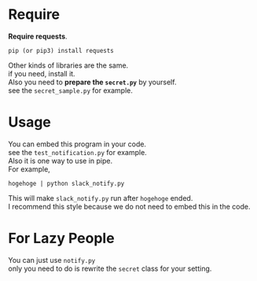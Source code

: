 # Require  
**Require requests**.  
```
pip (or pip3) install requests
```  
Other kinds of libraries are the same.  
if you need, install it.  
Also you need to **prepare the `secret.py`** by yourself.  
see the `secret_sample.py` for example.

# Usage  
You can embed this program in your code.  
see the `test_notification.py` for example.  
Also it is one way to use in pipe.  
For example,  
```
hogehoge | python slack_notify.py
```  
This will make `slack_notify.py` run after `hogehoge` ended.  
I recommend this style because we do not need to embed this in the code.  

# For Lazy People
You can just use `notify.py`  
only you need to do is rewrite the `secret` class for your setting.